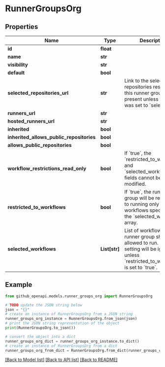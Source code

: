 # RunnerGroupsOrg


## Properties

Name | Type | Description | Notes
------------ | ------------- | ------------- | -------------
**id** | **float** |  | 
**name** | **str** |  | 
**visibility** | **str** |  | 
**default** | **bool** |  | 
**selected_repositories_url** | **str** | Link to the selected repositories resource for this runner group. Not present unless visibility was set to &#x60;selected&#x60; | [optional] 
**runners_url** | **str** |  | 
**hosted_runners_url** | **str** |  | [optional] 
**inherited** | **bool** |  | 
**inherited_allows_public_repositories** | **bool** |  | [optional] 
**allows_public_repositories** | **bool** |  | 
**workflow_restrictions_read_only** | **bool** | If &#x60;true&#x60;, the &#x60;restricted_to_workflows&#x60; and &#x60;selected_workflows&#x60; fields cannot be modified. | [optional] [default to False]
**restricted_to_workflows** | **bool** | If &#x60;true&#x60;, the runner group will be restricted to running only the workflows specified in the &#x60;selected_workflows&#x60; array. | [optional] [default to False]
**selected_workflows** | **List[str]** | List of workflows the runner group should be allowed to run. This setting will be ignored unless &#x60;restricted_to_workflows&#x60; is set to &#x60;true&#x60;. | [optional] 

## Example

```python
from github_openapi.models.runner_groups_org import RunnerGroupsOrg

# TODO update the JSON string below
json = "{}"
# create an instance of RunnerGroupsOrg from a JSON string
runner_groups_org_instance = RunnerGroupsOrg.from_json(json)
# print the JSON string representation of the object
print(RunnerGroupsOrg.to_json())

# convert the object into a dict
runner_groups_org_dict = runner_groups_org_instance.to_dict()
# create an instance of RunnerGroupsOrg from a dict
runner_groups_org_from_dict = RunnerGroupsOrg.from_dict(runner_groups_org_dict)
```
[[Back to Model list]](../README.md#documentation-for-models) [[Back to API list]](../README.md#documentation-for-api-endpoints) [[Back to README]](../README.md)


